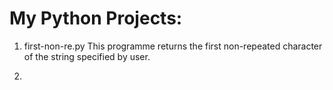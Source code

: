 # My Python Projects:
1. first-non-re.py 
This programme returns the first non-repeated character of the string specified by user.

2. 
